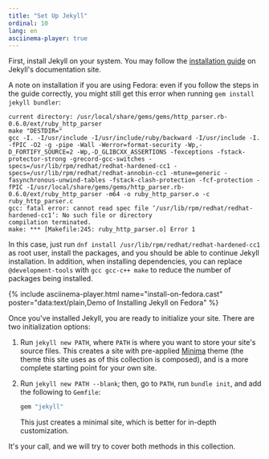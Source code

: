 ```yaml
---
title: "Set Up Jekyll"
ordinal: 10
lang: en
asciinema-player: true
---
```


First, install Jekyll on your system. You may follow the [installation
guide](https://jekyllrb.com/docs/installation/) on Jekyll's documentation site.

A note on installation if you are using Fedora: even if you follow the steps in
the guide correctly, you might still get this error when running `gem install
jekyll bundler`:

```
current directory: /usr/local/share/gems/gems/http_parser.rb-0.6.0/ext/ruby_http_parser
make "DESTDIR="
gcc -I. -I/usr/include -I/usr/include/ruby/backward -I/usr/include -I.   -fPIC -O2 -g -pipe -Wall -Werror=format-security -Wp,-D_FORTIFY_SOURCE=2 -Wp,-D_GLIBCXX_ASSERTIONS -fexceptions -fstack-protector-strong -grecord-gcc-switches -specs=/usr/lib/rpm/redhat/redhat-hardened-cc1 -specs=/usr/lib/rpm/redhat/redhat-annobin-cc1 -mtune=generic -fasynchronous-unwind-tables -fstack-clash-protection -fcf-protection -fPIC -I/usr/local/share/gems/gems/http_parser.rb-0.6.0/ext/ruby_http_parser -m64 -o ruby_http_parser.o -c ruby_http_parser.c
gcc: fatal error: cannot read spec file ‘/usr/lib/rpm/redhat/redhat-hardened-cc1’: No such file or directory
compilation terminated.
make: *** [Makefile:245: ruby_http_parser.o] Error 1
```

In this case, just run `dnf install /usr/lib/rpm/redhat/redhat-hardened-cc1` as
root user, install the packages, and you should be able to continue Jekyll
installation. In addition, when installing dependencies, you can replace
`@development-tools` with `gcc gcc-c++ make` to reduce the number of packages
being installed.

{% include asciinema-player.html name="install-on-fedora.cast"
    poster="data:text/plain,Demo of Installing Jekyll on Fedora" %}

Once you've installed Jekyll, you are ready to initialize your site. There are
two initialization options:

1. Run `jekyll new PATH`, where `PATH` is where you want to store your site's
   source files. This creates a site with pre-applied
   [Minima](https://github.com/jekyll/minima/) theme (the theme this site uses
   as of this collection is composed), and is a more complete starting point
   for your own site.

2. Run `jekyll new PATH --blank`; then, go to `PATH`, run `bundle init`, and
   add the following to `Gemfile`:

   ```ruby
   gem "jekyll"
   ```

   This just creates a minimal site, which is better for in-depth
   customization.

It's your call, and we will try to cover both methods in this collection.
